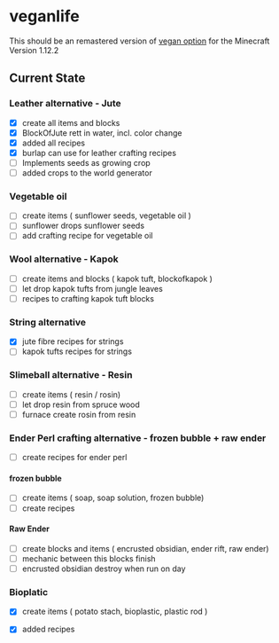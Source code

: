 # veganlife

This should be an remastered version of [vegan option](https://github.com/backuporg/VeganOption) for the Minecraft Version 1.12.2

## Current State

### Leather alternative - Jute

 - [x] create all items and blocks
 - [x] BlockOfJute rett in water, incl. color change
 - [x] added all recipes
 - [x] burlap can use for leather crafting recipes
 - [ ] Implements seeds as growing crop
 - [ ] added crops to the world generator
 
### Vegetable oil
 
 - [ ] create items ( sunflower seeds, vegetable oil ) 
 - [ ] sunflower drops sunflower seeds
 - [ ] add crafting recipe for vegetable oil
 
### Wool alternative - Kapok
 
 - [ ] create items and blocks ( kapok tuft, blockofkapok )
 - [ ] let drop kapok tufts from jungle leaves
 - [ ] recipes to crafting kapok tuft blocks
 
### String alternative
 
 - [x] jute fibre recipes for strings
 - [ ] kapok tufts recipes for strings
 
### Slimeball alternative - Resin
 
 - [ ] create items ( resin / rosin)
 - [ ] let drop resin from spruce wood
 - [ ] furnace create rosin from resin
 
### Ender Perl crafting alternative - frozen bubble + raw ender
 
 - [ ] create recipes for ender perl
 
#### frozen bubble
 
 - [ ] create items ( soap, soap solution, frozen bubble)
 - [ ] create recipes
 
#### Raw Ender
 
 - [ ] create blocks and items ( encrusted obsidian, ender rift, raw ender)
 - [ ] mechanic between this blocks finish
 - [ ] encrusted obsidian destroy when run on day
 
### Bioplatic

 - [x] create items ( potato stach, bioplastic, plastic rod )
 - [x] added recipes
 
 